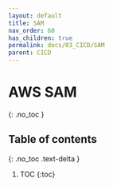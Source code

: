 ```yaml
---
layout: default
title: SAM
nav_order: 60
has_children: true
permalink: docs/03_CICD/SAM
parent: CICD
---
```


# AWS SAM
{: .no_toc }

## Table of contents
{: .no_toc .text-delta }

1. TOC
{:toc}
